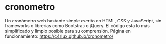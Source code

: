 # cronometro
Un cronómetro web bastante simple escrito en HTML, CSS y JavaScript, sin frameworks o librerías como Bootstrap o jQuery. El código esta lo más simplificado y limpio posible para su comprensión. Página en funcionamiento: https://c4rlux.github.io/cronometro/
